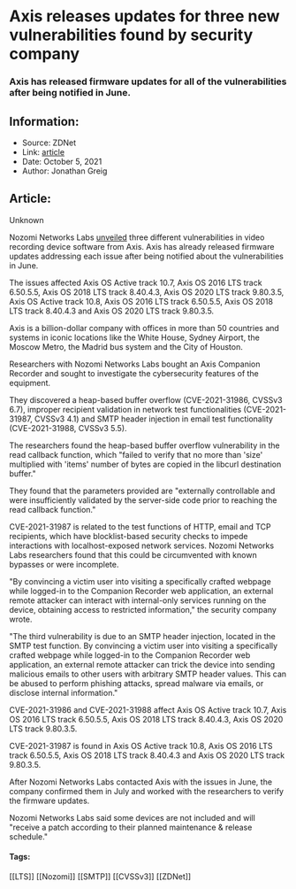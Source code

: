# Axis releases updates for three new vulnerabilities found by security company
### Axis has released firmware updates for all of the vulnerabilities after being notified in June.

## Information:
+ Source: ZDNet
+ Link: [article](https://www.zdnet.com/article/axis-releases-updates-for-three-new-vulnerabilities-found-by-security-company/)
+ Date: October 5, 2021
+ Author: Jonathan Greig


## Article:
Unknown

Nozomi Networks Labs [unveiled](https://www.nozominetworks.com/blog/new-axis-os-security-research-aided-by-transparent-design/) three different vulnerabilities in video recording device software from Axis. Axis has already released firmware updates addressing each issue after being notified about the vulnerabilities in June. 

The issues affected Axis OS Active track 10.7, Axis OS 2016 LTS track 6.50.5.5, Axis OS 2018 LTS track 8.40.4.3, Axis OS 2020 LTS track 9.80.3.5, Axis OS Active track 10.8, Axis OS 2016 LTS track 6.50.5.5, Axis OS 2018 LTS track 8.40.4.3 and Axis OS 2020 LTS track 9.80.3.5.

Axis is a billion-dollar company with offices in more than 50 countries and systems in iconic locations like the White House, Sydney Airport, the Moscow Metro, the Madrid bus system and the City of Houston. 

Researchers with Nozomi Networks Labs bought an Axis Companion Recorder and sought to investigate the cybersecurity features of the equipment. 

They discovered a heap-based buffer overflow (CVE-2021-31986, CVSSv3 6.7), improper recipient validation in network test functionalities (CVE-2021-31987, CVSSv3 4.1) and SMTP header injection in email test functionality (CVE-2021-31988, CVSSv3 5.5).

The researchers found the heap-based buffer overflow vulnerability in the read callback function, which "failed to verify that no more than 'size' multiplied with 'items' number of bytes are copied in the libcurl destination buffer."

They found that the parameters provided are "externally controllable and were insufficiently validated by the server-side code prior to reaching the read callback function."






CVE-2021-31987 is related to the test functions of HTTP, email and TCP recipients, which have blocklist-based security checks to impede interactions with localhost-exposed network services. Nozomi Networks Labs researchers found that this could be circumvented with known bypasses or were incomplete.

"By convincing a victim user into visiting a specifically crafted webpage while logged-in to the Companion Recorder web application, an external remote attacker can interact with internal-only services running on the device, obtaining access to restricted information," the security company wrote. 

"The third vulnerability is due to an SMTP header injection, located in the SMTP test function. By convincing a victim user into visiting a specifically crafted webpage while logged-in to the Companion Recorder web application, an external remote attacker can trick the device into sending malicious emails to other users with arbitrary SMTP header values. This can be abused to perform phishing attacks, spread malware via emails, or disclose internal information."

CVE-2021-31986 and CVE-2021-31988 affect Axis OS Active track 10.7, Axis OS 2016 LTS track 6.50.5.5, Axis OS 2018 LTS track 8.40.4.3, Axis OS 2020 LTS track 9.80.3.5. 

CVE-2021-31987 is found in Axis OS Active track 10.8, Axis OS 2016 LTS track 6.50.5.5, Axis OS 2018 LTS track 8.40.4.3 and Axis OS 2020 LTS track 9.80.3.5.

After Nozomi Networks Labs contacted Axis with the issues in June, the company confirmed them in July and worked with the researchers to verify the firmware updates. 

Nozomi Networks Labs said some devices are not included and will "receive a patch according to their planned maintenance & release schedule."





#### Tags:
[[LTS]] [[Nozomi]] [[SMTP]] [[CVSSv3]] [[ZDNet]]
